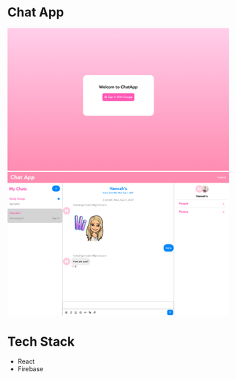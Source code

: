 # Chat App

<!-- ![chatApp](/public/login.png)
![chat app](/public/chat.png) -->

<img src="public/login.png" width="500">

<img src="public/chat.png" width="500">

<br />

# Tech Stack

- React
- Firebase
